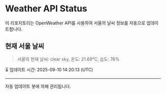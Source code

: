 
# Weather API Status

이 리포지토리는 OpenWeather API를 사용하여 서울의 날씨 정보를 자동으로 업데이트합니다.

## 현재 서울 날씨
> 서울의 현재 날씨: clear sky, 온도: 21.69°C, 습도: 76%

⏳ 업데이트 시간: 2025-09-10 14:20:13 (UTC)

---
자동 업데이트 봇에 의해 관리됩니다.
